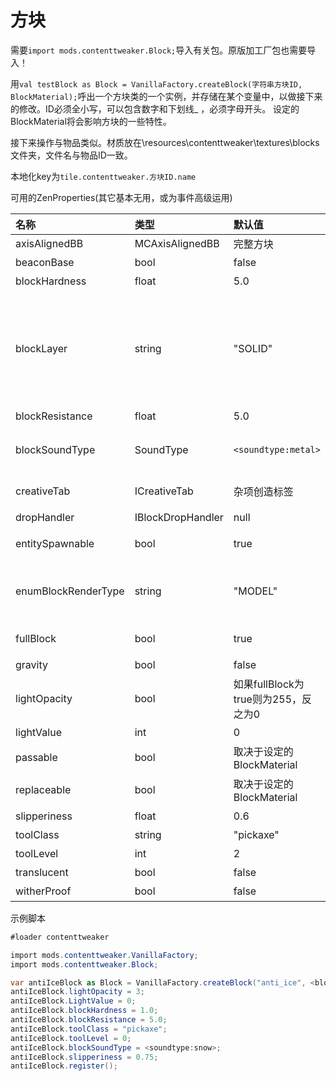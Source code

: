 # 方块

需要`import mods.contenttweaker.Block;`导入有关包。原版加工厂包也需要导入！

用`val testBlock as Block = VanillaFactory.createBlock(字符串方块ID, BlockMaterial);`呼出一个方块类的一个实例，并存储在某个变量中，以做接下来的修改。ID必须全小写，可以包含数字和下划线\_ ，必须字母开头。 设定的BlockMaterial将会影响方块的一些特性。

接下来操作与物品类似。材质放在\resources\contenttweaker\textures\blocks文件夹，文件名与物品ID一致。

本地化key为`tile.contenttweaker.方块ID.name`

可用的ZenProperties\(其它基本无用，或为事件高级运用\)

| 名称 | 类型 | 默认值 | 描述 |
| :--- | :--- | :--- | :--- |
| axisAlignedBB | MCAxisAlignedBB | 完整方块 | 设置方块碰撞箱 |
| beaconBase | bool | false | 是否可作为信标基座 |
| blockHardness | float | 5.0 | 方块硬度 |
| blockLayer | string | "SOLID" | 可用“SOLID”, “CUTOUT\_MIPPED”, “CUTOUT”, “TRANSLUCENT”之一。渲染类似冰的半透明请用 TRANSLUCENT，类似玻璃的请用 CUTOUT_MIPPED 或 CUTOUT|
| blockResistance | float | 5.0 | 方块防爆等级 |
| blockSoundType | SoundType | `<soundtype:metal>` | 设置方块声音，方块放置破坏时的声音，记得记得/ct soundtype指令 |
| creativeTab | ICreativeTab | 杂项创造标签 | 设置物品所在创造标签，记得/ct creativetab指令 |
| dropHandler | IBlockDropHandler | null | 函数，用于设定方块掉落物 |
| entitySpawnable | bool | true | 生物是否可以在这个方块上生成 |
| enumBlockRenderType | string | "MODEL" | 可用“INVISIBLE”, “LIQUID”, “ENTITYBLOCK\_ANIMATED”, “MODEL” 其中之一，用于设定这个方块如何渲染 |
| fullBlock | bool | true | 是否为完整方块，用于渲染和光照计算 |
| gravity | bool | false | 是否受重力影响 |
| lightOpacity | bool | 如果fullBlock为true则为255，反之为0 | 设置不透明度，用于光照计算 |
| lightValue | int | 0 | 设置方块光照等级，最大为15 |
| passable | bool | 取决于设定的BlockMaterial | 玩家是否可通过这个方块 |
| replaceable | bool | 取决于设定的BlockMaterial | 玩家是否可直接替换这个方块，比如原版的草 |
| slipperiness | float | 0.6 | 设置方块滑度，冰为0.98 |
| toolClass | string | "pickaxe" | 设置方块需要什么工具挖掘 |
| toolLevel | int | 2 | 设置方块需要多少挖掘等级 |
| translucent | bool | false | 方块是否为（半）透明 |
| witherProof | bool | false | 方块是否可抵御凋灵爆炸 |

示例脚本

```csharp
#loader contenttweaker

import mods.contenttweaker.VanillaFactory;
import mods.contenttweaker.Block;

var antiIceBlock as Block = VanillaFactory.createBlock("anti_ice", <blockmaterial:ice>);
antiIceBlock.lightOpacity = 3;
antiIceBlock.LightValue = 0;
antiIceBlock.blockHardness = 1.0;
antiIceBlock.blockResistance = 5.0;
antiIceBlock.toolClass = "pickaxe";
antiIceBlock.toolLevel = 0;
antiIceBlock.blockSoundType = <soundtype:snow>;
antiIceBlock.slipperiness = 0.75;
antiIceBlock.register();
```

